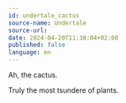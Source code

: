 ```yaml
---
id: undertale_cactus
source-name: Undertale
source-url:
date: 2024-04-20T11:38:04+02:00
published: false
language: en
---
```


Ah, the cactus.

Truly the most tsundere of plants.
